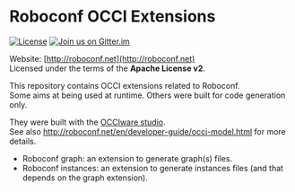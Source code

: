 # Roboconf OCCI Extensions

[![License](https://img.shields.io/hexpm/l/plug.svg)](http://www.apache.org/licenses/LICENSE-2.0)
[![Join us on Gitter.im](https://img.shields.io/badge/gitter-join%20chat-brightgreen.svg)](https://gitter.im/roboconf/roboconf)

Website: [http://roboconf.net](http://roboconf.net)  
Licensed under the terms of the **Apache License v2**.

This repository contains OCCI extensions related to Roboconf.  
Some aims at being used at runtime. Others were built for code generation only.

They were built with the [OCCIware studio](http://occiware.github.io).  
See also http://roboconf.net/en/developer-guide/occi-model.html for more details.

* Roboconf graph: an extension to generate graph(s) files.
* Roboconf instances: an extension to generate instances files (and that depends on the graph extension).
